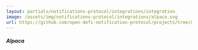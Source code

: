 ```yaml
---
layout: partials/notifications-protocol/integrations/integration
image: /assets/img/notifications-protocol/integrations/alpaca.svg
url: https://github.com/open-defi-notification-protocol/projects/tree/master/alpaca
---
```


##### Alpaca
